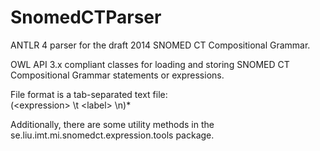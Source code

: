 SnomedCTParser
==============
ANTLR 4 parser for the draft 2014 SNOMED CT Compositional Grammar.

OWL API 3.x compliant classes for loading and storing SNOMED CT Compositional Grammar statements or expressions.

File format is a tab-separated text file:  
(\<expression> \t \<label> \n)*

Additionally, there are some utility methods in the se.liu.imt.mi.snomedct.expression.tools package.
